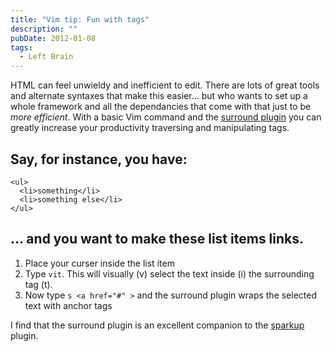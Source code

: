 ```yaml
---
title: "Vim tip: Fun with tags"
description: ""
pubDate: 2012-01-08
tags:
  - Left Brain
---
```


HTML can feel unwieldy and inefficient to edit. There are lots of great tools and alternate syntaxes that make this easier... but who wants to set up a whole framework and all the dependancies that come with that just to be <em>more efficient</em>. With a basic Vim command and the [surround plugin](https://github.com/tpope/vim-surround) you can greatly increase your productivity traversing and manipulating tags.

## Say, for instance, you have:

```
<ul>
  <li>something</li>
  <li>something else</li>
</ul>
```

## &hellip; and you want to make these list items links.

1. Place your curser inside the list item
2. Type `vit`. This will visually (v) select the text inside (i) the surrounding tag (t).
3. Now type `s <a href="#" >` and the surround plugin wraps the selected text with anchor tags

I find that the surround plugin is an excellent companion to the [sparkup](https://github.com/rstacruz/sparkup) plugin.
